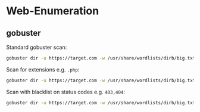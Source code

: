 # Web-Enumeration

## gobuster
Standard gobuster scan:  
```bash
gobuster dir -u https://target.com -w /usr/share/wordlists/dirb/big.txt
```

Scan for extensions e.g. `.php`:  
```bash
gobuster dir -u https://target.com -w /usr/share/wordlists/dirb/big.txt -x .php
```

Scan with blacklist on status codes e.g. `403,404`:  
```bash
gobuster dir -u https://target.com -w /usr/share/wordlists/dirb/big.txt -b 403,404
```
